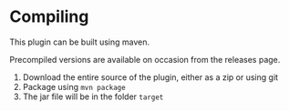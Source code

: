 # Compiling

This plugin can be built using maven.

Precompiled versions are available on occasion from the releases page.

1. Download the entire source of the plugin, either as a zip or using git
2. Package using `mvn package`
3. The jar file will be in the folder `target`
